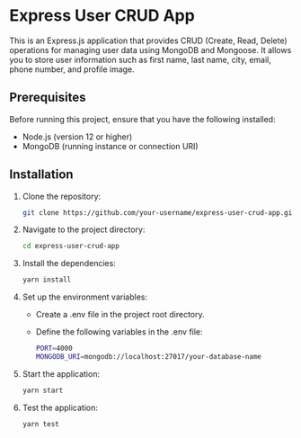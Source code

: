# Express User CRUD App

This is an Express.js application that provides CRUD (Create, Read, Delete) operations for managing user data using MongoDB and Mongoose. It allows you to store user information such as first name, last name, city, email, phone number, and profile image.

## Prerequisites

Before running this project, ensure that you have the following installed:

- Node.js (version 12 or higher)
- MongoDB (running instance or connection URI)

## Installation

1. Clone the repository:
   ```bash
   git clone https://github.com/your-username/express-user-crud-app.git

2. Navigate to the project directory:
    ```bash
    cd express-user-crud-app

3. Install the dependencies:
    ```bash
    yarn install

4. Set up the environment variables:
    * Create a .env file in the project root directory.
    * Define the following variables in the .env file:
    
        ```bash
        PORT=4000
        MONGODB_URI=mongodb://localhost:27017/your-database-name

5. Start the application:
    ```bash
    yarn start

6. Test the application:
    ```bash
    yarn test